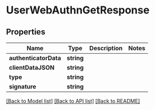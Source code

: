 # UserWebAuthnGetResponse

## Properties
Name | Type | Description | Notes
------------ | ------------- | ------------- | -------------
**authenticatorData** | **string** |  | 
**clientDataJSON** | **string** |  | 
**type** | **string** |  | 
**signature** | **string** |  | 

[[Back to Model list]](../README.md#documentation-for-models) [[Back to API list]](../README.md#documentation-for-api-endpoints) [[Back to README]](../README.md)


